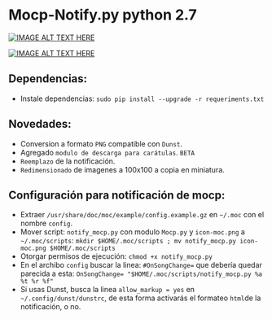 # Mocp-Notify.py python 2.7


[![IMAGE ALT TEXT HERE](https://img.youtube.com/vi/x6CiPKTay8o/0.jpg)](https://www.youtube.com/watch?v=x6CiPKTay8o)


[![IMAGE ALT TEXT HERE](https://img.youtube.com/vi/Pg2lRTem2O4/0.jpg)](https://www.youtube.com/watch?v=Pg2lRTem2O4)




## Dependencias:
- Instale dependencias: `sudo pip install --upgrade -r requeriments.txt`


## Novedades:
- Conversion a formato `PNG` compatible con `Dunst`.
- Agregado `modulo de descarga para carátulas`. `BETA`
- `Reemplazo` de la notificación.
- `Redimensionado` de imagenes a 100x100 a copia en miniatura.

## Configuración para notificación de mocp:
- Extraer `/usr/share/doc/moc/example/config.example.gz` en `~/.moc` con el nombre `config`.
- Mover script: `notify_mocp.py` con modulo `Mocp.py` y `icon-moc.png` a `~/.moc/scripts`:
`mkdir $HOME/.moc/scripts ; mv notify_mocp.py icon-moc.png $HOME/.moc/scripts`
- Otorgar permisos de ejecución:  `chmod +x notify_mocp.py`
- En el archibo `config` buscar la linea: `#OnSongChange=` que debería quedar parecida a esta: `OnSongChange= "$HOME/.moc/scripts/notify_mocp.py %a %t %r %f"` 
- Si usas Dunst, busca la linea `allow_markup = yes` en `~/.config/dunst/dunstrc`, de esta forma activarás el formateo `html`de la notificación, o no.  
